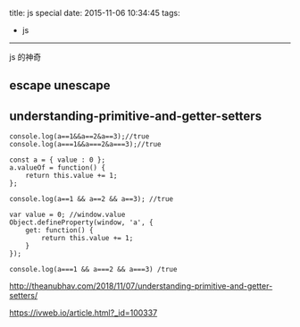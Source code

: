 title: js special
date: 2015-11-06 10:34:45
tags:

- js

---

js 的神奇

<!--more-->

## escape unescape

## understanding-primitive-and-getter-setters

```
console.log(a==1&&a==2&a==3);//true
console.log(a===1&&a===2&a===3);//true
```

```
const a = { value : 0 };
a.valueOf = function() {
    return this.value += 1;
};

console.log(a==1 && a==2 && a==3); //true
```

```
var value = 0; //window.value
Object.defineProperty(window, 'a', {
    get: function() {
        return this.value += 1;
    }
});

console.log(a===1 && a===2 && a===3) /true
```

http://theanubhav.com/2018/11/07/understanding-primitive-and-getter-setters/

https://ivweb.io/article.html?_id=100337
